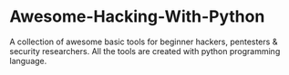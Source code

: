 # Awesome-Hacking-With-Python
A collection of awesome basic tools for beginner hackers, pentesters &amp; security researchers. All the tools are created with python programming language.
